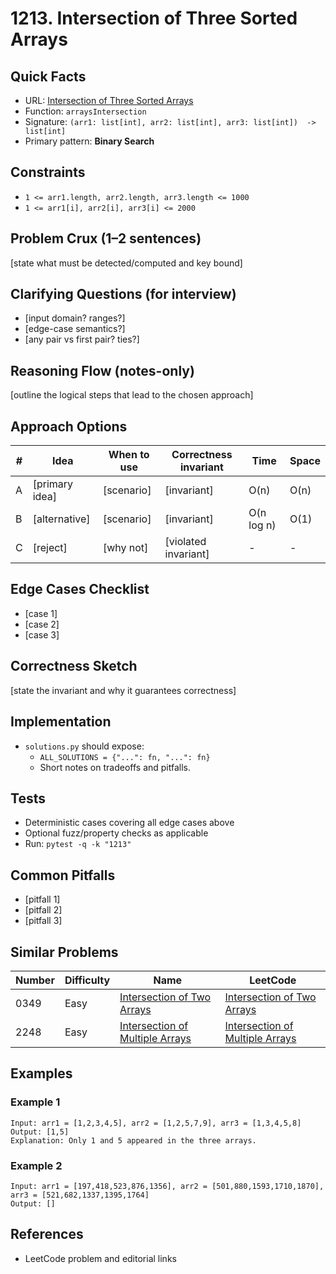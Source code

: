 # 1213. Intersection of Three Sorted Arrays

## Quick Facts

- URL: [Intersection of Three Sorted Arrays](https://leetcode.com/problems/intersection-of-three-sorted-arrays/)
- Function: `arraysIntersection`
- Signature: `(arr1: list[int], arr2: list[int], arr3: list[int])  -> list[int]`
- Primary pattern: **Binary Search**

## Constraints

- `1 <= arr1.length, arr2.length, arr3.length <= 1000`
- `1 <= arr1[i], arr2[i], arr3[i] <= 2000`

## Problem Crux (1–2 sentences)

[state what must be detected/computed and key bound]

## Clarifying Questions (for interview)

- [input domain? ranges?]
- [edge-case semantics?]
- [any pair vs first pair? ties?]

## Reasoning Flow (notes-only)

[outline the logical steps that lead to the chosen approach]

## Approach Options

| # | Idea | When to use | Correctness invariant | Time | Space |
|---|------|-------------|-----------------------|------|-------|
| A | [primary idea] | [scenario] | [invariant] | O(n) | O(n) |
| B | [alternative] | [scenario] | [invariant] | O(n log n) | O(1) |
| C | [reject] | [why not] | [violated invariant] | - | - |

## Edge Cases Checklist

- [case 1]
- [case 2]
- [case 3]

## Correctness Sketch

[state the invariant and why it guarantees correctness]

## Implementation

- `solutions.py` should expose:
  - `ALL_SOLUTIONS = {"...": fn, "...": fn}`
  - Short notes on tradeoffs and pitfalls.

## Tests

- Deterministic cases covering all edge cases above
- Optional fuzz/property checks as applicable
- Run: `pytest -q -k "1213"`

## Common Pitfalls

- [pitfall 1]
- [pitfall 2]
- [pitfall 3]

## Similar Problems

| Number | Difficulty | Name | LeetCode |
|---|---|---|---|
| 0349 | Easy | [Intersection of Two Arrays](../0349-intersection-of-two-arrays/readme.md) | [Intersection of Two Arrays](https://leetcode.com/problems/intersection-of-two-arrays/) |
| 2248 | Easy | [Intersection of Multiple Arrays](../2248-intersection-of-multiple-arrays/readme.md) | [Intersection of Multiple Arrays](https://leetcode.com/problems/intersection-of-multiple-arrays/) |

## Examples

### Example 1

```text
Input: arr1 = [1,2,3,4,5], arr2 = [1,2,5,7,9], arr3 = [1,3,4,5,8]
Output: [1,5]
Explanation: Only 1 and 5 appeared in the three arrays.
```

### Example 2

```text
Input: arr1 = [197,418,523,876,1356], arr2 = [501,880,1593,1710,1870], arr3 = [521,682,1337,1395,1764]
Output: []
```

## References

- LeetCode problem and editorial links
